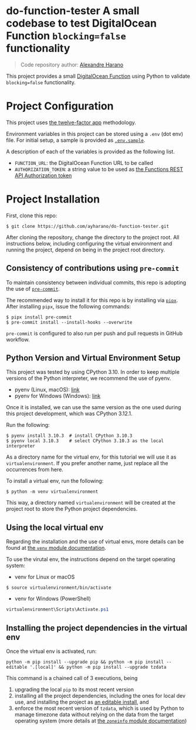 # **do-function-tester** A small codebase to test DigitalOcean Function `blocking=false` functionality

> Code repository author: [Alexandre Harano](mailto:email@ayharano.dev)

This project provides a small [DigitalOcean Function](https://docs.digitalocean.com/products/functions/)
using Python to validate `blocking=false` functionality.

# Project Configuration
This project uses [the twelve-factor app](https://12factor.net/) methodology.

Environment variables in this project can be stored using a `.env` (dot env) file.
For initial setup, a sample is provided as [`.env.sample`](.env.sample).

A description of each of the variables is provided as the following list.

- `FUNCTION_URL`: the DigitalOcean Function URL to be called
- `AUTHORIZATION_TOKEN`: a string value to be used as [the Functions REST API Authorization token](https://docs.digitalocean.com/products/functions/how-to/async-functions/#call-a-function-asynchronously-using-curl-and-the-rest-api)

# Project Installation
First, clone this repo:

```shell
$ git clone https://github.com/ayharano/do-function-tester.git
```

After cloning the repository, change the directory to the project root.
All instructions below, including configuring the virtual environment and running the project,
depend on being in the project root directory.

## Consistency of contributions using `pre-commit`

To maintain consistency between individual commits,
this repo is adopting the use of [`pre-commit`](https://pre-commit.com/).

The recommended way to install it for this repo is by installing via [`pipx`](https://pipx.pypa.io/stable/).
After installing `pipx`, issue the following commands:

```shell
$ pipx install pre-commit
$ pre-commit install --install-hooks --overwrite
```

`pre-commit` is configured to also run per push and pull requests in GitHub workflow.

## Python Version and Virtual Environment Setup
This project was tested by using CPython 3.10. In order to keep multiple versions of the Python interpreter, we recommend the use of pyenv.

- pyenv (Linux, macOS): [link](https://github.com/pyenv/pyenv)
- pyenv for Windows (Windows): [link](https://pyenv-win.github.io/pyenv-win/)

Once it is installed, we can use the same version as the one used during this project development, which was CPython 3.12.1.

Run the following:
```shell
$ pyenv install 3.10.3  # install CPython 3.10.3
$ pyenv local 3.10.3    # select CPython 3.10.3 as the local interpreter
```

As a directory name for the virtual env, for this tutorial we will use it as `virtualenvironment`.
If you prefer another name, just replace all the occurrences from here.

To install a virtual env, run the following:

```shell
$ python -m venv virtualenvironment
```

This way, a directory named `virtualenvironment` will be created at the project root to store the Python project dependencies.

## Using the local virtual env

Regarding the installation and the use of virtual envs, more details can be found at [the `venv` module documentation](https://docs.python.org/3/library/venv.html).

To use the virutal env, the instructions depend on the target operating system:

- venv for Linux or macOS

```shell
$ source virtualenvironment/bin/activate
```

- venv for Windows (PowerShell)

```powershell
virtualenvironment\Scripts\Activate.ps1
```

## Installing the project dependencies in the virtual env

Once the virtual env is activated, run:

```shell
python -m pip install --upgrade pip && python -m pip install --editable '.[local]' && python -m pip install --upgrade tzdata
```

This command is a chained call of 3 executions, being
1. upgrading the local `pip` to its most recent version
2. installing all the project dependencies, including the ones for local dev use, and installing the project as [an editable install](https://setuptools.pypa.io/en/latest/userguide/development_mode.html), and
3. enforce the most recent version of `tzdata`, which is used by Python to manage timezone data without relying on the data from the target operating system (more details at [the `zoneinfo` module documentation](https://docs.python.org/3/library/zoneinfo.html))

